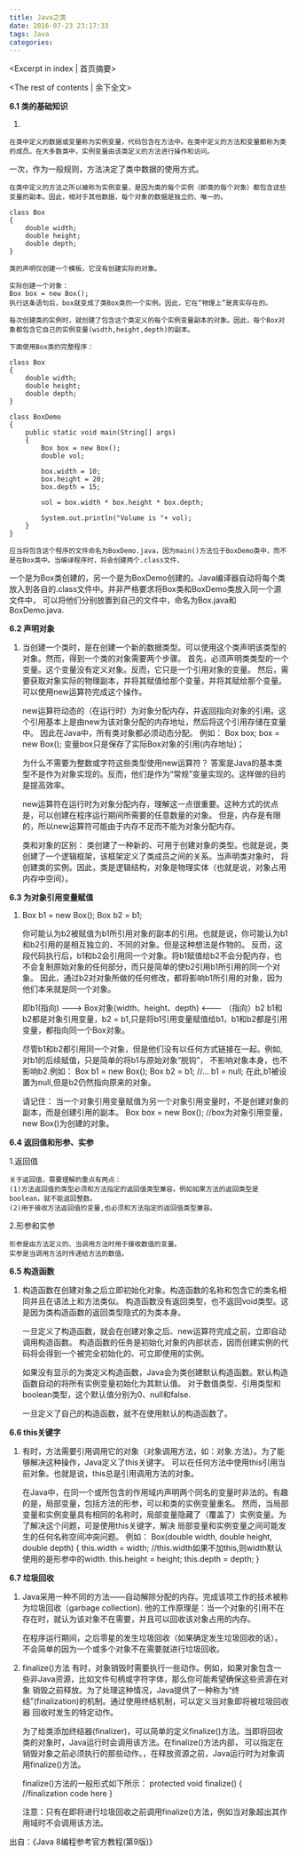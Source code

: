 ```yaml
---
title: Java之类
date: 2016-07-23 23:17:33
tags: Java
categories:
---
```

<Excerpt in index | 首页摘要> 
<!-- more -->
<The rest of contents | 余下全文>

**6.1 类的基础知识**

1.

	在类中定义的数据或变量称为实例变量，代码包含在方法中。在类中定义的方法和变量都称为类的成员。在大多数类中，实例变量由该类定义的方法进行操作和访问。
一次，作为一般规则，方法决定了类中数据的使用方式。

	在类中定义的方法之所以被称为实例变量，是因为类的每个实例（即类的每个对象）都包含这些变量的副本。因此，相对于其他数据，每个对象的数据是独立的、唯一的。


	

```
class Box
{
	double width;
	double height;
	double depth;
}
```
	
	类的声明仅创建一个模板，它没有创建实际的对象。
	
	实际创建一个对象：
	Box box = new Box();
	执行这条语句后，box就变成了类Box类的一个实例。因此，它在“物理上”是真实存在的。
	
	每次创建类的实例时，就创建了包含这个类定义的每个实例变量副本的对象。因此，每个Box对象都包含它自己的实例变量(width,height,depth)的副本。
	
	下面使用Box类的完整程序：
	
	

```
class Box
{
	double width;
	double height;
	double depth;
}
	
class BoxDemo
{
	public static void main(String[] args)
	{
		Box box = new Box();
		double vol;
			
		box.width = 10;
		box.height = 20;
		box.depth = 15;
			
		vol = box.width * box.height * box.depth;
		
		System.out.println("Volume is "+ vol);
	}
}
```
	
	应当将包含这个程序的文件命名为BoxDemo.java，因为main()方法位于BoxDemo类中，而不是在Box类中。当编译程序时，将会创建两个.class文件，
一个是为Box类创建的，另一个是为BoxDemo创建的。Java编译器自动将每个类放入到各自的.class文件中。并非严格要求将Box类和BoxDemo类放入同一个源文件中，
可以将他们分别放置到自己的文件中，命名为Box.java和BoxDemo.java.

**6.2 声明对象**

1.
	当创建一个类时，是在创建一个新的数据类型。可以使用这个类声明该类型的对象。然而，得到一个类的对象需要两个步骤。
	首先，必须声明类类型的一个变量。这个变量没有定义对象。反而，它只是一个引用对象的变量。
	然后，需要获取对象实际的物理副本，并将其赋值给那个变量，并将其赋给那个变量。可以使用new运算符完成这个操作。
	
	new运算符动态的（在运行时）为对象分配内存，并返回指向对象的引用。这个引用基本上是由new为该对象分配的内存地址，然后将这个引用存储在变量中。
	因此在Java中，所有类对象都必须动态分配。
	例如：
	Box box;
	box = new Box();
	变量box只是保存了实际Box对象的引用(内存地址)；
	
	为什么不需要为整数或字符这些类型使用new运算符？
	答案是Java的基本类型不是作为对象实现的。反而，他们是作为“常规”变量实现的。这样做的目的是提高效率。
	
	new运算符在运行时为对象分配内存，理解这一点很重要。这种方式的优点是，可以创建在程序运行期间所需要的任意数量的对象。
	但是，内存是有限的，所以new运算符可能由于内存不足而不能为对象分配内存。
	
	类和对象的区别：
	类创建了一种新的、可用于创建对象的类型。也就是说，类创建了一个逻辑框架，该框架定义了类成员之间的关系。当声明类对象时，
	将创建类的实例。因此，类是逻辑结构，对象是物理实体（也就是说，对象占用内存中空间）。

**6.3 为对象引用变量赋值**

1.
	Box b1 = new Box();
	Box b2 = b1;
	
	你可能认为b2被赋值为b1所引用对象的副本的引用。也就是说，你可能认为b1和b2引用的是相互独立的、不同的对象。但是这种想法是作物的。
	反而，这段代码执行后，b1和b2会引用同一个对象。将b1赋值给b2不会分配内存，也不会复制原始对象的任何部分，而只是简单的使b2引用b1所引用的同一个对象。
	因此，通过b2对对象所做的任何修改，都将影响b1所引用的对象，因为他们本来就是同一个对象。
	
	即b1(指向) ---> Box对象(width、height、depth) <--- （指向）b2
	b1和b2都是对象引用变量，b2 = b1,只是将b1引用变量赋值给b1，b1和b2都是引用变量，都指向同一个Box对象。
	
	尽管b1和b2都引用同一个对象，但是他们没有以任何方式链接在一起。例如,对b1的后续赋值，只是简单的将b1与原始对象“脱钩”，
	不影响对象本身，也不影响b2.例如：
	Box b1 = new Box();
	Box b2 = b1;
	//...
	b1 = null;
	在此,b1被设置为null,但是b2仍然指向原来的对象。
	
	请记住：
	当一个对象引用变量赋值为另一个对象引用变量时，不是创建对象的副本，而是创建引用的副本。
	Box box = new Box(); //box为对象引用变量，new Box()为创建的对象。
	
**6.4 返回值和形参、实参**

1.返回值

	关于返回值，需要理解的重点有两点：
	(1)方法返回值的类型必须和方法指定的返回值类型兼容。例如如果方法的返回类型是boolean，就不能返回整数。
	(2)用于接收方法返回值的变量,也必须和方法指定的返回值类型兼容。
	
2.形参和实参

	形参是由方法定义的、当调用方法时用于接收数值的变量。
	实参是当调用方法时传递给方法的数值。
	
**6.5 构造函数**

1.
	构造函数在创建对象之后立即初始化对象。构造函数的名称和包含它的类名相同并且在语法上和方法类似。
	构造函数没有返回类型，也不返回void类型。这是因为类构造函数的返回类型隐式的为类本身。
	
	一旦定义了构造函数，就会在创建对象之后、new运算符完成之前，立即自动调用构造函数。
	构造函数的任务是初始化对象的内部状态，因而创建实例的代码将会得到一个被完全初始化的、可立即使用的实例。
	
	如果没有显示的为类定义构造函数，Java会为类创建默认构造函数。默认构造函数自动的将所有实例变量初始化为其默认值。
	对于数值类型、引用类型和boolean类型，这个默认值分别为0、null和false.
	
	一旦定义了自己的构造函数，就不在使用默认的构造函数了。
	
**6.6 this关键字**

1.
	有时，方法需要引用调用它的对象（对象调用方法，如：对象.方法）。为了能够解决这种操作，Java定义了this关键字。
	可以在任何方法中使用this引用当前对象。也就是说，this总是引用调用方法的对象。
	
	在Java中，在同一个或所包含的作用域内声明两个同名的变量时非法的。有趣的是，局部变量，包括方法的形参，可以和类的实例变量重名。
	然而，当局部变量和实例变量具有相同的名称时，局部变量隐藏了（覆盖了）实例变量。为了解决这个问题，可是使用this关键字，解决
	局部变量和实例变量之间可能发生的任何名称空间冲突问题。
	例如：
	Box(double width, double height, double depth)
	{
		this.width = width;  //this.width如果不加this,则width默认使用的是形参中的width.
		this.height = height;
		this.depth = depth;
	}
	
**6.7 垃圾回收**

1.
	Java采用一种不同的方法——自动解除分配的内存。完成该项工作的技术被称为垃圾回收（garbage collection).
	他的工作原理是：当一个对象的引用不在存在时，就认为该对象不在需要，并且可以回收该对象占用的内存。
	
	在程序运行期间，之后零星的发生垃圾回收（如果确定发生垃圾回收的话）。不会简单的因为一个或多个对象不在需要就进行垃圾回收。
	
2. finalize()方法 
	有时，对象销毁时需要执行一些动作。例如，如果对象包含一些非Java资源，比如文件句柄或字符字体，那么你可能希望确保这些资源在对象
	销毁之前释放。为了处理这种情况，Java提供了一种称为“终结”(finalization)的机制。通过使用终结机制，可以定义当对象即将被垃圾回收器
	回收时发生的特定动作。
	
	为了给类添加终结器(finalizer)，可以简单的定义finalize()方法。当即将回收类的对象时，Java运行时会调用该方法。在finalize()方法内部，
	可以指定在销毁对象之前必须执行的那些动作。，在释放资源之前，Java运行时为对象调用finalize()方法。 
	
	finalize()方法的一般形式如下所示：
	protected void finalize()
	{
		//finalization code here
	}
	
	注意：只有在即将进行垃圾回收之前调用finalize()方法，例如当对象超出其作用域时不会调用该方法。

出自：《Java 8编程参考官方教程(第9版)》
